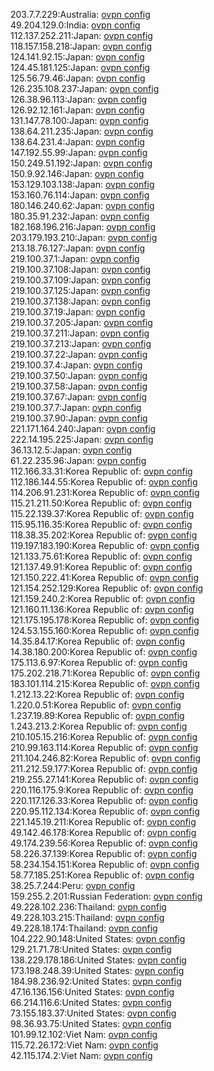 203.7.7.229:Australia: [ovpn config](vpn/203_7_7_229.ovpn)  
49.204.129.0:India: [ovpn config](vpn/49_204_129_0.ovpn)  
112.137.252.211:Japan: [ovpn config](vpn/112_137_252_211.ovpn)  
118.157.158.218:Japan: [ovpn config](vpn/118_157_158_218.ovpn)  
124.141.92.15:Japan: [ovpn config](vpn/124_141_92_15.ovpn)  
124.45.181.125:Japan: [ovpn config](vpn/124_45_181_125.ovpn)  
125.56.79.46:Japan: [ovpn config](vpn/125_56_79_46.ovpn)  
126.235.108.237:Japan: [ovpn config](vpn/126_235_108_237.ovpn)  
126.38.96.113:Japan: [ovpn config](vpn/126_38_96_113.ovpn)  
126.92.12.161:Japan: [ovpn config](vpn/126_92_12_161.ovpn)  
131.147.78.100:Japan: [ovpn config](vpn/131_147_78_100.ovpn)  
138.64.211.235:Japan: [ovpn config](vpn/138_64_211_235.ovpn)  
138.64.231.4:Japan: [ovpn config](vpn/138_64_231_4.ovpn)  
147.192.55.99:Japan: [ovpn config](vpn/147_192_55_99.ovpn)  
150.249.51.192:Japan: [ovpn config](vpn/150_249_51_192.ovpn)  
150.9.92.146:Japan: [ovpn config](vpn/150_9_92_146.ovpn)  
153.129.103.138:Japan: [ovpn config](vpn/153_129_103_138.ovpn)  
153.160.76.114:Japan: [ovpn config](vpn/153_160_76_114.ovpn)  
180.146.240.62:Japan: [ovpn config](vpn/180_146_240_62.ovpn)  
180.35.91.232:Japan: [ovpn config](vpn/180_35_91_232.ovpn)  
182.168.196.216:Japan: [ovpn config](vpn/182_168_196_216.ovpn)  
203.179.193.210:Japan: [ovpn config](vpn/203_179_193_210.ovpn)  
213.18.76.127:Japan: [ovpn config](vpn/213_18_76_127.ovpn)  
219.100.37.1:Japan: [ovpn config](vpn/219_100_37_1.ovpn)  
219.100.37.108:Japan: [ovpn config](vpn/219_100_37_108.ovpn)  
219.100.37.109:Japan: [ovpn config](vpn/219_100_37_109.ovpn)  
219.100.37.125:Japan: [ovpn config](vpn/219_100_37_125.ovpn)  
219.100.37.138:Japan: [ovpn config](vpn/219_100_37_138.ovpn)  
219.100.37.19:Japan: [ovpn config](vpn/219_100_37_19.ovpn)  
219.100.37.205:Japan: [ovpn config](vpn/219_100_37_205.ovpn)  
219.100.37.211:Japan: [ovpn config](vpn/219_100_37_211.ovpn)  
219.100.37.213:Japan: [ovpn config](vpn/219_100_37_213.ovpn)  
219.100.37.22:Japan: [ovpn config](vpn/219_100_37_22.ovpn)  
219.100.37.4:Japan: [ovpn config](vpn/219_100_37_4.ovpn)  
219.100.37.50:Japan: [ovpn config](vpn/219_100_37_50.ovpn)  
219.100.37.58:Japan: [ovpn config](vpn/219_100_37_58.ovpn)  
219.100.37.67:Japan: [ovpn config](vpn/219_100_37_67.ovpn)  
219.100.37.7:Japan: [ovpn config](vpn/219_100_37_7.ovpn)  
219.100.37.90:Japan: [ovpn config](vpn/219_100_37_90.ovpn)  
221.171.164.240:Japan: [ovpn config](vpn/221_171_164_240.ovpn)  
222.14.195.225:Japan: [ovpn config](vpn/222_14_195_225.ovpn)  
36.13.12.5:Japan: [ovpn config](vpn/36_13_12_5.ovpn)  
61.22.235.96:Japan: [ovpn config](vpn/61_22_235_96.ovpn)  
112.166.33.31:Korea Republic of: [ovpn config](vpn/112_166_33_31.ovpn)  
112.186.144.55:Korea Republic of: [ovpn config](vpn/112_186_144_55.ovpn)  
114.206.91.231:Korea Republic of: [ovpn config](vpn/114_206_91_231.ovpn)  
115.21.211.50:Korea Republic of: [ovpn config](vpn/115_21_211_50.ovpn)  
115.22.139.37:Korea Republic of: [ovpn config](vpn/115_22_139_37.ovpn)  
115.95.116.35:Korea Republic of: [ovpn config](vpn/115_95_116_35.ovpn)  
118.38.35.202:Korea Republic of: [ovpn config](vpn/118_38_35_202.ovpn)  
119.197.183.190:Korea Republic of: [ovpn config](vpn/119_197_183_190.ovpn)  
121.133.75.61:Korea Republic of: [ovpn config](vpn/121_133_75_61.ovpn)  
121.137.49.91:Korea Republic of: [ovpn config](vpn/121_137_49_91.ovpn)  
121.150.222.41:Korea Republic of: [ovpn config](vpn/121_150_222_41.ovpn)  
121.154.252.129:Korea Republic of: [ovpn config](vpn/121_154_252_129.ovpn)  
121.159.240.2:Korea Republic of: [ovpn config](vpn/121_159_240_2.ovpn)  
121.160.11.136:Korea Republic of: [ovpn config](vpn/121_160_11_136.ovpn)  
121.175.195.178:Korea Republic of: [ovpn config](vpn/121_175_195_178.ovpn)  
124.53.155.160:Korea Republic of: [ovpn config](vpn/124_53_155_160.ovpn)  
14.35.84.17:Korea Republic of: [ovpn config](vpn/14_35_84_17.ovpn)  
14.38.180.200:Korea Republic of: [ovpn config](vpn/14_38_180_200.ovpn)  
175.113.6.97:Korea Republic of: [ovpn config](vpn/175_113_6_97.ovpn)  
175.202.218.71:Korea Republic of: [ovpn config](vpn/175_202_218_71.ovpn)  
183.101.114.215:Korea Republic of: [ovpn config](vpn/183_101_114_215.ovpn)  
1.212.13.22:Korea Republic of: [ovpn config](vpn/1_212_13_22.ovpn)  
1.220.0.51:Korea Republic of: [ovpn config](vpn/1_220_0_51.ovpn)  
1.237.19.89:Korea Republic of: [ovpn config](vpn/1_237_19_89.ovpn)  
1.243.213.2:Korea Republic of: [ovpn config](vpn/1_243_213_2.ovpn)  
210.105.15.216:Korea Republic of: [ovpn config](vpn/210_105_15_216.ovpn)  
210.99.163.114:Korea Republic of: [ovpn config](vpn/210_99_163_114.ovpn)  
211.104.246.82:Korea Republic of: [ovpn config](vpn/211_104_246_82.ovpn)  
211.212.59.177:Korea Republic of: [ovpn config](vpn/211_212_59_177.ovpn)  
219.255.27.141:Korea Republic of: [ovpn config](vpn/219_255_27_141.ovpn)  
220.116.175.9:Korea Republic of: [ovpn config](vpn/220_116_175_9.ovpn)  
220.117.126.33:Korea Republic of: [ovpn config](vpn/220_117_126_33.ovpn)  
220.95.112.134:Korea Republic of: [ovpn config](vpn/220_95_112_134.ovpn)  
221.145.19.211:Korea Republic of: [ovpn config](vpn/221_145_19_211.ovpn)  
49.142.46.178:Korea Republic of: [ovpn config](vpn/49_142_46_178.ovpn)  
49.174.239.56:Korea Republic of: [ovpn config](vpn/49_174_239_56.ovpn)  
58.226.37.139:Korea Republic of: [ovpn config](vpn/58_226_37_139.ovpn)  
58.234.154.151:Korea Republic of: [ovpn config](vpn/58_234_154_151.ovpn)  
58.77.185.251:Korea Republic of: [ovpn config](vpn/58_77_185_251.ovpn)  
38.25.7.244:Peru: [ovpn config](vpn/38_25_7_244.ovpn)  
159.255.2.201:Russian Federation: [ovpn config](vpn/159_255_2_201.ovpn)  
49.228.102.236:Thailand: [ovpn config](vpn/49_228_102_236.ovpn)  
49.228.103.215:Thailand: [ovpn config](vpn/49_228_103_215.ovpn)  
49.228.18.174:Thailand: [ovpn config](vpn/49_228_18_174.ovpn)  
104.222.90.148:United States: [ovpn config](vpn/104_222_90_148.ovpn)  
129.21.71.78:United States: [ovpn config](vpn/129_21_71_78.ovpn)  
138.229.178.186:United States: [ovpn config](vpn/138_229_178_186.ovpn)  
173.198.248.39:United States: [ovpn config](vpn/173_198_248_39.ovpn)  
184.98.236.92:United States: [ovpn config](vpn/184_98_236_92.ovpn)  
47.16.136.156:United States: [ovpn config](vpn/47_16_136_156.ovpn)  
66.214.116.6:United States: [ovpn config](vpn/66_214_116_6.ovpn)  
73.155.183.37:United States: [ovpn config](vpn/73_155_183_37.ovpn)  
98.36.93.75:United States: [ovpn config](vpn/98_36_93_75.ovpn)  
101.99.12.102:Viet Nam: [ovpn config](vpn/101_99_12_102.ovpn)  
115.72.26.172:Viet Nam: [ovpn config](vpn/115_72_26_172.ovpn)  
42.115.174.2:Viet Nam: [ovpn config](vpn/42_115_174_2.ovpn)  
